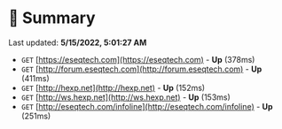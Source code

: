 # 📖 Summary
Last updated: **5/15/2022, 5:01:27 AM**

- `GET` [https://eseqtech.com](https://eseqtech.com) - **Up** (378ms)
- `GET` [http://forum.eseqtech.com](http://forum.eseqtech.com) - **Up** (411ms)
- `GET` [http://hexp.net](http://hexp.net) - **Up** (152ms)
- `GET` [http://ws.hexp.net](http://ws.hexp.net) - **Up** (153ms)
- `GET` [http://eseqtech.com/infoline](http://eseqtech.com/infoline) - **Up** (251ms)
